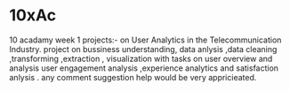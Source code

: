 # 10xAc
10 acadamy week 1 projects:- on  User Analytics in the Telecommunication Industry.
project on bussiness understanding, data anlysis ,data cleaning ,transforming ,extraction , visualization  with tasks on user overview and analysis user engagement analysis ,experience analytics and satisfaction anlysis .
any comment suggestion help would be very appricieated.
 